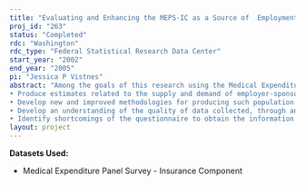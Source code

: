 ```yaml
---
title: "Evaluating and Enhancing the MEPS-IC as a Source of  Employment-Related Insurance Estimates"
proj_id: "263"
status: "Completed"
rdc: "Washington"
rdc_type: "Federal Statistical Research Data Center"
start_year: "2002"
end_year: "2005"
pi: "Jessica P Vistnes"
abstract: "Among the goals of this research using the Medical Expenditure Panel Survey (MEPS) - Insurance Component (IC) data are the following:
• Produce estimates related to the supply and demand of employer-sponsored health insurance.
• Develop new and improved methodologies for producing such population estimates.
• Develop an understanding of the quality of data collected, through analysis of response rates, item response rates and data collection results, in order to produce changes in questionnaire structure and collection methodology that will improve collected data.
• Identify shortcomings of the questionnaire to obtain the information necessary to produce reliable population estimates related to employer-sponsored health insurance."
layout: project
---
```


**Datasets Used:**

  - Medical Expenditure Panel Survey - Insurance Component 

